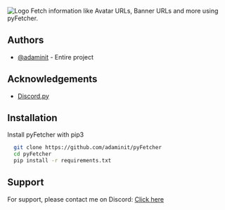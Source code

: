 
![Logo](https://i.ibb.co/m6y4b8s/im.png)
Fetch information like Avatar URLs, Banner URLs and more using pyFetcher.

## Authors

- [@adaminit](https://www.github.com/adaminit) - Entire project


## Acknowledgements

 - [Discord.py](https://github.com/Rapptz/discord.py)


## Installation

Install pyFetcher with pip3

```bash
  git clone https://github.com/adaminit/pyFetcher
  cd pyFetcher
  pip install -r requirements.txt
```
    
## Support

For support, please contact me on Discord: [Click here](https://discord.com/users/1112896704665108562)

